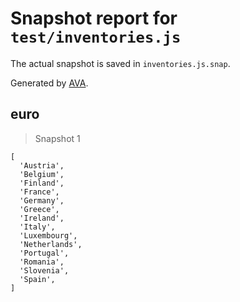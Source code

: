 # Snapshot report for `test/inventories.js`

The actual snapshot is saved in `inventories.js.snap`.

Generated by [AVA](https://avajs.dev).

## euro

> Snapshot 1

    [
      'Austria',
      'Belgium',
      'Finland',
      'France',
      'Germany',
      'Greece',
      'Ireland',
      'Italy',
      'Luxembourg',
      'Netherlands',
      'Portugal',
      'Romania',
      'Slovenia',
      'Spain',
    ]
